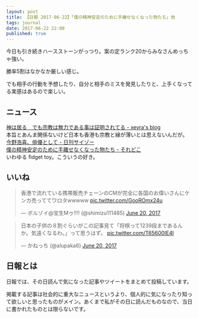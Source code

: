 ```yaml
---
layout: post
title: 【日報 2017-06-22】「僕の精神安定のために手離せなくなった物たち」他
tags: journal
date: 2017-06-22 22:00
published: true
---
```

今日も引き続きハースストーンがっつり。案の定ランク20からみなさんめっちゃ強い。

勝率5割はなかなか厳しい感じ。

でも相手の行動を予想したり、自分と相手のミスを発見したりと、上手くなってる実感はあるので楽しい。

## ニュース

<div class="news"><a href="http://xevra.hatenablog.com/entry/2017/06/22/120406" target="_blank">神は居る　でも宗教は無力である事は証明されてる - xevra's blog</a>
<div class="newscomme">本旨とあんま関係ないけど日本も香港も宗教と縁が薄いとは思えないんだが。
</div>
</div>

<div class="news"><a href="http://www.cyzo.com/2017/06/post_33254_entry.html" target="_blank">今野浩喜、俳優として - 日刊サイゾー</a>
<div class="newscomme"></div>
</div>

<div class="news"><a href="http://srdk.rakuten.jp/entry/2017/06/21/110000" target="_blank">僕の精神安定のために手離せなくなった物たち - それどこ</a>
<div class="newscomme">いわゆる fidget toy。こういうの好き。
</div>
</div>


## いいね

 <blockquote class="twitter-tweet"><p lang="ja" dir="ltr">香港で流れている携帯販売チェーンのCMが完全に各国のお偉いさんにケンカ売っててワロタwwwww <a href="https://t.co/GooROmx24u">pic.twitter.com/GooROmx24u</a></p>&mdash; ボルゾイ@宝生Mゥ‼︎‼︎ (@shimizu111485) <a href="https://twitter.com/shimizu111485/status/877155909058703360">June 20, 2017</a></blockquote>
<script async src="//platform.twitter.com/widgets.js" charset="utf-8"></script> 
 
 
<blockquote class="twitter-tweet"><p lang="ja" dir="ltr">日本の子供の８割ぐらいがこの記事見て「将棋って1239段まであるんか。気遠くなるわ。」って思うはず。 <a href="https://t.co/T65600IE4I">pic.twitter.com/T65600IE4I</a></p>&mdash; かねっち (@alupaka6) <a href="https://twitter.com/alupaka6/status/877298918358265856">June 20, 2017</a></blockquote>
<script async src="//platform.twitter.com/widgets.js" charset="utf-8"></script> 
 

## 日報とは

日報では、その日読んで気になった記事やツイートをまとめて投稿しています。

掲載する記事は社会的に重大なニュースというより、個人的に気になったり知って欲しいと思ったものがメイン。あくまで私がその日に読んだものなので、当日に書かれたものとは限らないです。